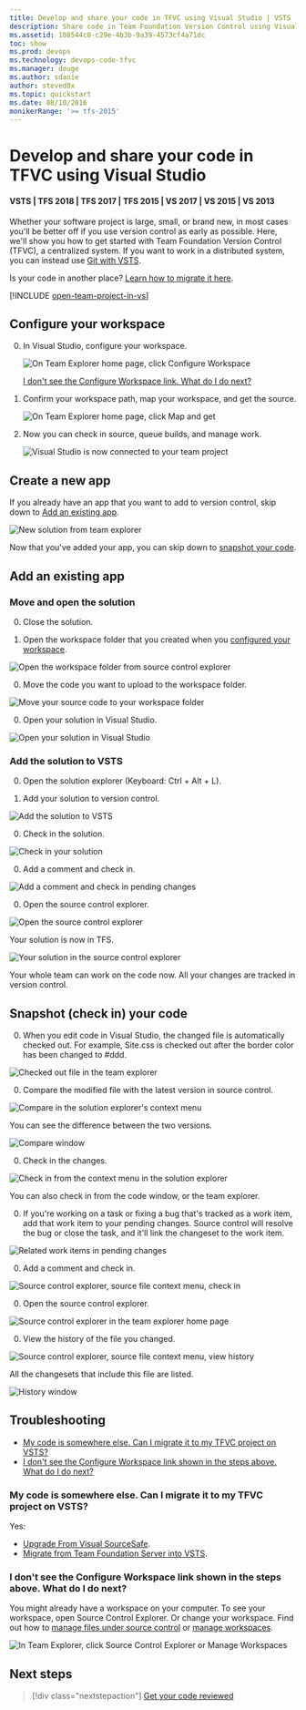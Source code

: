 ```yaml
---
title: Develop and share your code in TFVC using Visual Studio | VSTS
description: Share code in Team Foundation Version Control using Visual Studio
ms.assetid: 108544c0-c29e-4b3b-9a39-4573cf4a71dc
toc: show
ms.prod: devops
ms.technology: devops-code-tfvc
ms.manager: douge
ms.author: sdanie
author: steved0x
ms.topic: quickstart
ms.date: 08/10/2016
monikerRange: '>= tfs-2015'
---
```



# Develop and share your code in TFVC using Visual Studio

#### VSTS | TFS 2018 | TFS 2017 | TFS 2015 | VS 2017 | VS 2015 | VS 2013

Whether your software project is large, small, or brand new, 
in most cases you'll be better off if you use version control 
as early as possible. 
Here, we'll show you how to get started with 
Team Foundation Version Control (TFVC), a centralized system.
If you want to work in a distributed system, 
you can instead use [Git with VSTS](../git/share-your-code-in-git-vs.md).

Is your code in another place? [Learn how to migrate it here](#migrate).

[!INCLUDE [open-team-project-in-vs](_shared/open-team-project-in-vs.md)]

<a name="workspace"></a>
## Configure your workspace

0.	In Visual Studio, configure your workspace.

	![On Team Explorer home page, click Configure Workspace](_img/share-your-code-in-tfvc-vs/ConfigureWorkspace.png)

	[I don't see the Configure Workspace link. What do I do next?](#workspace_exists)

0.	Confirm your workspace path, map your workspace, and get the source.

	![On Team Explorer home page, click Map and get](_img/share-your-code-in-tfvc-vs/MapAndGet.png)

0.	Now you can check in source, queue builds, and manage work.

	![Visual Studio is now connected to your team project](_img/share-your-code-in-tfvc-vs/MapWorkspaceSuccess.png)

## Create a new app

If you already have an app that you want to add to version control,
skip down to [Add an existing app](#app_add).

![New solution from team explorer](_img/share-your-code-in-tfvc-vs/team-explorer-new-solution.png)

Now that you've added your app, you can skip down to 
[snapshot your code](#snapshot).

<a name="app_add"></a>
## Add an existing app

### Move and open the solution

0. Close the solution.

0. Open the workspace folder that you created when you [configured your workspace](#workspace).

 ![Open the workspace folder from source control explorer](_img/share-your-code-in-tfvc-vs/open-workspace-folder-from-source-control-explorer.png)

0. Move the code you want to upload to the workspace folder.

 ![Move your source code to your workspace folder](_img/share-your-code-in-tfvc-vs/IC689415.png)

0. Open your solution in Visual Studio.

 ![Open your solution in Visual Studio](_img/share-your-code-in-tfvc-vs/open-solution-from-team-explorer-home.png)


### Add the solution to VSTS

0. Open the solution explorer (Keyboard: Ctrl + Alt + L).

0. Add your solution to version control.

 ![Add the solution to VSTS](_img/share-your-code-in-tfvc-vs/IC682953.png)

0. Check in the solution.

 ![Check in your solution](_img/share-your-code-in-tfvc-vs/IC682954.png)

0. Add a comment and check in.

 ![Add a comment and check in pending changes](_img/share-your-code-in-tfvc-vs/IC685248.png)

0. Open the source control explorer.

 ![Open the source control explorer](_img/share-your-code-in-tfvc-vs/IC682140.png)

 Your solution is now in TFS.

 ![Your solution in the source control explorer](_img/share-your-code-in-tfvc-vs/IC689416.png)

Your whole team can work on the code now. All your changes are tracked in version control.

<a name="snapshot"></a>
## Snapshot (check in) your code

0. When you edit code in Visual Studio, the changed file is automatically checked out. For example, Site.css is checked out after the border color has been changed to #ddd.

 ![Checked out file in the team explorer](_img/share-your-code-in-tfvc-vs/IC682155.png)

0. Compare the modified file with the latest version in source control.

 ![Compare in the solution explorer's context menu](_img/share-your-code-in-tfvc-vs/IC682955.png)

 You can see the difference between the two versions.

 ![Compare window](_img/share-your-code-in-tfvc-vs/IC682157.png)

0. Check in the changes.

 ![Check in from the context menu in the solution explorer](_img/share-your-code-in-tfvc-vs/IC682956.png)

 You can also check in from the code window, or the team explorer.

0. If you're working on a task or fixing a bug that's tracked as a work item, add that work item to your pending changes. Source control will resolve the bug or close the task, and it'll link the changeset to the work item.

 ![Related work items in pending changes](_img/share-your-code-in-tfvc-vs/IC682159.png)

0. Add a comment and check in.

 ![Source control explorer, source file context menu, check in](_img/share-your-code-in-tfvc-vs/IC685249.png)

0. Open the source control explorer.

 ![Source control explorer in the team explorer home page](_img/share-your-code-in-tfvc-vs/IC682161.png)

0. View the history of the file you changed.

 ![Source control explorer, source file context menu, view history](_img/share-your-code-in-tfvc-vs/IC682957.png)

 All the changesets that include this file are listed.

 ![History window](_img/share-your-code-in-tfvc-vs/IC682163.png)

## Troubleshooting

* [My code is somewhere else. Can I migrate it to my TFVC project on VSTS?](#my-code-is-somewhere-else-can-i-migrate-it-to-my-tfvc-project-on-visual-studio-team-services)
* [I don't see the Configure Workspace link shown in the steps above. What do I do next?](#i-dont-see-the-configure-workspace-link-shown-in-the-steps-above-what-do-i-do-next)

<a name="migrate"></a>
### My code is somewhere else. Can I migrate it to my TFVC project on VSTS?

Yes:

 * [Upgrade From Visual SourceSafe](http://msdn.microsoft.com/library/ms253060).
 * [Migrate from Team Foundation Server into VSTS](../articles/migrate-to-vsts-from-tfs.md).

<a name="workspace_exists"></a>
### I don't see the Configure Workspace link shown in the steps above. What do I do next?

You might already have a workspace on your computer. To see your workspace, open Source 
Control Explorer. Or change your workspace. Find out how to [manage files under 
source control](http://msdn.microsoft.com/library/ms181370.aspx) or 
[manage workspaces](http://msdn.microsoft.com/library/ms181383.aspx).

![In Team Explorer, click Source Control Explorer or Manage Workspaces](_img/share-your-code-in-tfvc-vs/OpenSCE_ManageWorkspaces.png)

## Next steps

> [!div class="nextstepaction"]
> [Get your code reviewed](get-code-reviewed-vs.md)
